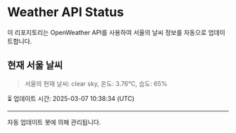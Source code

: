 
# Weather API Status

이 리포지토리는 OpenWeather API를 사용하여 서울의 날씨 정보를 자동으로 업데이트합니다.

## 현재 서울 날씨
> 서울의 현재 날씨: clear sky, 온도: 3.76°C, 습도: 65%

⏳ 업데이트 시간: 2025-03-07 10:38:34 (UTC)

---
자동 업데이트 봇에 의해 관리됩니다.
